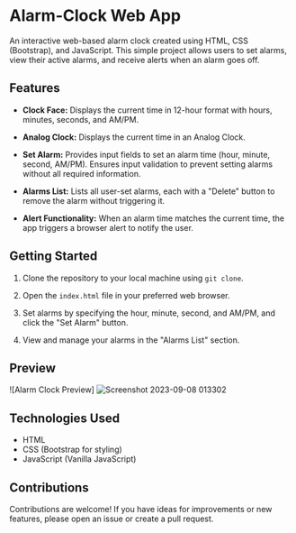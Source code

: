 # Alarm-Clock Web App
An interactive web-based alarm clock created using HTML, CSS (Bootstrap), and JavaScript. This simple project allows users to set alarms, view their active alarms, and receive alerts when an alarm goes off.

## Features

- **Clock Face:** Displays the current time in 12-hour format with hours, minutes, seconds, and AM/PM.
  
- **Analog Clock:** Displays the current time in an Analog Clock.

- **Set Alarm:** Provides input fields to set an alarm time (hour, minute, second, AM/PM). Ensures input validation to prevent setting alarms without all required information.

- **Alarms List:** Lists all user-set alarms, each with a "Delete" button to remove the alarm without triggering it.

- **Alert Functionality:** When an alarm time matches the current time, the app triggers a browser alert to notify the user.

## Getting Started

1. Clone the repository to your local machine using `git clone`.

2. Open the `index.html` file in your preferred web browser.

3. Set alarms by specifying the hour, minute, second, and AM/PM, and click the "Set Alarm" button.

4. View and manage your alarms in the "Alarms List" section.

## Preview

![Alarm Clock Preview]
![Screenshot 2023-09-08 013302](https://github.com/pranavhajare/Alarm-Clock/assets/139987736/69af3049-9fc7-469c-835e-00aa4eadffe2)



## Technologies Used

- HTML
- CSS (Bootstrap for styling)
- JavaScript (Vanilla JavaScript)

## Contributions

Contributions are welcome! If you have ideas for improvements or new features, please open an issue or create a pull request.
